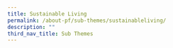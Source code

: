 ```yaml
---
title: Sustainable Living
permalink: /about-pf/sub-themes/sustainableliving/
description: ""
third_nav_title: Sub Themes
---
```

